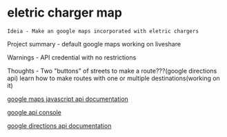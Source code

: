 # eletric charger map
    Ideia - Make an google maps incorporated with eletric chargers

Project summary -
    default google maps working on liveshare

Warnings -
    API credential with no restrictions

Thoughts -
    Two "buttons" of streets to make a route???(google directions api)
    learn how to make routes with one or multiple destinations(working on it)
    

[google maps javascript api documentation](https://developers.google.com/maps/documentation/javascript/directions?hl=pt-br#:~:text=To%20use%20directions%20in%20the,upon%20receipt%20of%20the%20response)

[google api console](https://console.cloud.google.com/google/maps-apis/api-list?project=eletric-charger-map&hl=pt-br)

[google directions api documentation](https://developers.google.com/maps/documentation/directions/overview?hl=pt-br)
